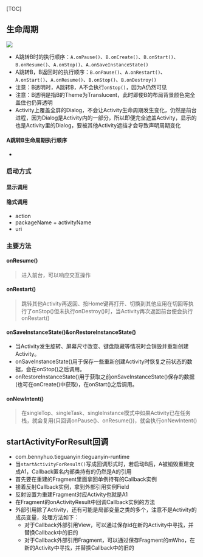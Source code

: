 [TOC]

## 生命周期
![](https://gitee.com/hysbtr/pic/raw/master/activity_lifecycle.png)

* A跳转B时的执行顺序：`A.onPause()`、`B.onCreate()`、`B.onStart()`、`B.onResume()`、`A.onStop()`、`A.onSaveInstanceState()`
* A跳转B，B返回时的执行顺序：`B.onPause()`、`A.onRestart()`、`A.onStart()`、`A.onResume()`、`B.onStop()`、`B.onDestroy()`
* 注意：B透明时，A跳转B，A不会执行`onStop()`，因为A仍然可见
* 注意：B透明是指B的Theme为Translucent，此时即使B的布局背景颜色完全盖住也仍算透明
* Activity上覆盖全屏的Dialog，不会让Activity生命周期发生变化，仍然是前台进程，因为Dialog是Activity内的一部分，所以即便完全遮盖Activity，显示的也是Activity里的Dialog，要被其他Activity遮挡才会导致声明周期变化

#### A跳转B生命周期执行顺序
* 

### 启动方式
#### 显示调用
#### 隐式调用
* action
* packageName + activityName
* uri

### 主要方法
#### onResume()
> 进入前台，可以响应交互操作

#### onRestart()
> 跳转其他Activity再返回、按Home键再打开、切换到其他应用在切回等执行了onStop()但未执行onDestroy()时，当Activity再次返回前台便会执行onRestart()

#### onSaveInstanceState()&onRestoreInstanceState()
* 当Activity发生旋转、屏幕尺寸改变、键盘隐藏等情况时会销毁并重新创建Activity。
* onSaveInstanceState()用于保存一些重新创建Activity时恢复之前状态的数据，会在onStop()之后调用。
* onRestoreInstanceState()用于获取之前onSaveInstanceState()保存的数据(也可在onCreate()中获取)，在onStart()之后调用。

#### onNewIntent()
> 在singleTop、singleTask、singleInstance模式中如果Activity已在任务栈，就会复用(只回调onPause()、onResume())，就会执行onNewIntent()

## startActivityForResult回调
* com.bennyhuo.tieguanyin:tieguanyin-runtime
* 当`startActivityForResult()`写成回调形式时，若启动B后，A被销毁重建变成A1，Callback匿名内部类持有的仍然是A的引用
* 首先要在重建的Fragment里面拿回单例持有的Callback实例
* 接着反射Callback实例，拿到外部引用实例Field
* 反射设置为重建Fragment对应Activity也就是A1
* 在Fragment的onActivityResult中回调Callback实例的方法
* 外部引用除了Activity，还有可能是局部变量之类的多个，注意不是Activity的成员变量，处理方法如下：
	* 对于Callback外部引用View，可以通过保存id在新的Activity中寻找，并替换Callback中的旧的
	* 对于Callback外部引用Fragment，可以通过保存Fragment的mWho，在新的Activity中寻找，并替换Callback中的旧的